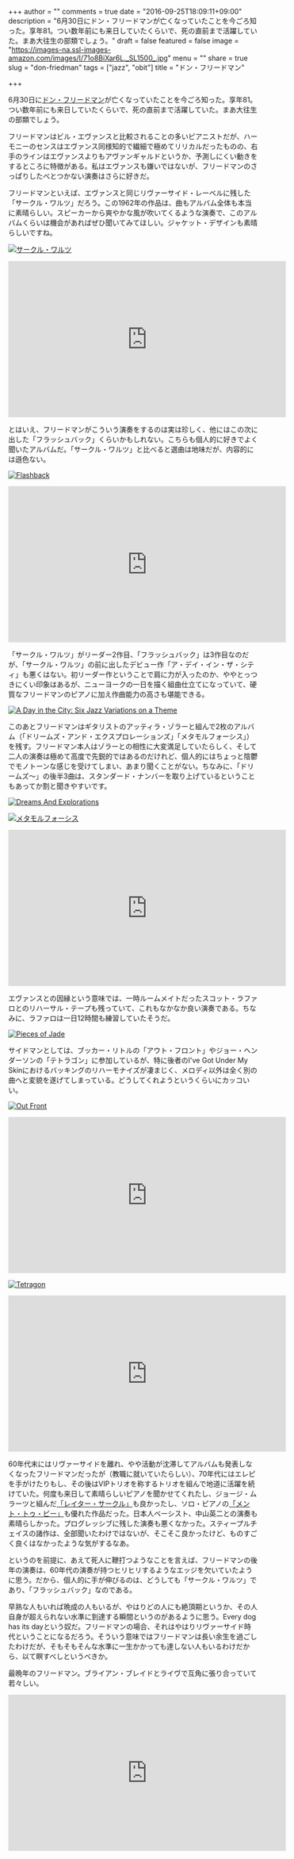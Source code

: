 +++
author = ""
comments = true
date = "2016-09-25T18:09:11+09:00"
description = "6月30日にドン・フリードマンが亡くなっていたことを今ごろ知った。享年81。つい数年前にも来日していたくらいで、死の直前まで活躍していた。まあ大往生の部類でしょう。"
draft = false
featured = false
image = "https://images-na.ssl-images-amazon.com/images/I/71o8BiXar6L._SL1500_.jpg"
menu = ""
share = true
slug = "don-friedman"
tags = ["jazz", "obit"]
title = "ドン・フリードマン"

+++

6月30日に[ドン・フリードマン](https://en.wikipedia.org/wiki/Don_Friedman)が亡くなっていたことを今ごろ知った。享年81。つい数年前にも来日していたくらいで、死の直前まで活躍していた。まあ大往生の部類でしょう。

フリードマンはビル・エヴァンスと比較されることの多いピアニストだが、ハーモニーのセンスはエヴァンス同様知的で繊細で極めてリリカルだったものの、右手のラインはエヴァンスよりもアヴァンギャルドというか、予測しにくい動きをするところに特徴がある。私はエヴァンスも嫌いではないが、フリードマンのさっぱりしたべとつかない演奏はさらに好きだ。

フリードマンといえば、エヴァンスと同じリヴァーサイド・レーベルに残した「サークル・ワルツ」だろう。この1962年の作品は、曲もアルバム全体も本当に素晴らしい。スピーカーから爽やかな風が吹いてくるような演奏で、このアルバムくらいは機会があればぜひ聞いてみてほしい。ジャケット・デザインも素晴らしいですね。

<a href="http://www.amazon.co.jp/exec/obidos/ASIN/B01I5BUADM/myhumangetsme-22/ref=nosim/" name="amazletlink" target="_blank"><img src="http://ecx.images-amazon.com/images/I/51h1UoIJ4SL.jpg" alt="サークル・ワルツ" style="border: none;" /></a>

<iframe width="560" height="315" src="https://www.youtube.com/embed/KNJsn0m8VL8" frameborder="0" allowfullscreen></iframe>

とはいえ、フリードマンがこういう演奏をするのは実は珍しく、他にはこの次に出した「フラッシュバック」くらいかもしれない。こちらも個人的に好きでよく聞いたアルバムだ。「サークル・ワルツ」と比べると選曲は地味だが、内容的には遜色ない。

<a href="http://www.amazon.co.jp/exec/obidos/ASIN/B00BHV94IU/myhumangetsme-22/ref=nosim/" name="amazletlink" target="_blank"><img src="http://ecx.images-amazon.com/images/I/61tTmLVVyXL.jpg" alt="Flashback" style="border: none;" /></a>

<iframe width="560" height="315" src="https://www.youtube.com/embed/tChV37bNkf8?list=PLhpXz_EC2kDu-Px8YG6Xn5xDwOZnYG3BQ" frameborder="0" allowfullscreen></iframe>

「サークル・ワルツ」がリーダー2作目、「フラッシュバック」は3作目なのだが、「サークル・ワルツ」の前に出したデビュー作「ア・デイ・イン・ザ・シティ」も悪くはない。初リーダー作ということで肩に力が入ったのか、ややとっつきにくい印象はあるが、ニューヨークの一日を描く組曲仕立てになっていて、硬質なフリードマンのピアノに加え作曲能力の高さも堪能できる。

<a href="http://www.amazon.co.jp/exec/obidos/ASIN/B000000Z7L/myhumangetsme-22/ref=nosim/" name="amazletlink" target="_blank"><img src="http://ecx.images-amazon.com/images/I/51FegIS1sAL.jpg" alt="A Day in the City: Six Jazz Variations on a Theme" style="border: none;" /></a>

このあとフリードマンはギタリストのアッティラ・ゾラーと組んで2枚のアルバム（「ドリームズ・アンド・エクスプロレーションズ」「メタモルフォーシス」）を残す。フリードマン本人はゾラーとの相性に大変満足していたらしく、そして二人の演奏は極めて高度で先鋭的ではあるのだけれど、個人的にはちょっと陰鬱でモノトーンな感じを受けてしまい、あまり聞くことがない。ちなみに、「ドリームズ～」の後半3曲は、スタンダード・ナンバーを取り上げているということもあってか割と聞きやすいです。

<a href="http://www.amazon.co.jp/exec/obidos/ASIN/B00BHM3HO6/myhumangetsme-22/ref=nosim/" name="amazletlink" target="_blank"><img src="http://ecx.images-amazon.com/images/I/61CM0oOqh4L.jpg" alt="Dreams And Explorations" style="border: none;" /></a>
									   
<a href="http://www.amazon.co.jp/exec/obidos/ASIN/B00IFK6M8G/myhumangetsme-22/ref=nosim/" name="amazletlink" target="_blank"><img src="http://ecx.images-amazon.com/images/I/515E1ESA4pL.jpg" alt="メタモルフォーシス" style="border: none;" /></a>

<iframe width="560" height="315" src="https://www.youtube.com/embed/EobN0Cx5kbs" frameborder="0" allowfullscreen></iframe>

エヴァンスとの因縁という意味では、一時ルームメイトだったスコット・ラファロとのリハーサル・テープも残っていて、これもなかなか良い演奏である。ちなみに、ラファロは一日12時間も練習していたそうだ。

<a href="http://www.amazon.co.jp/exec/obidos/ASIN/B00M8RQ7I2/myhumangetsme-22/ref=nosim/" name="amazletlink" target="_blank"><img src="http://ecx.images-amazon.com/images/I/51iHwAh9gPL.jpg" alt="Pieces of Jade" style="border: none;" /></a>

サイドマンとしては、ブッカー・リトルの「アウト・フロント」やジョー・ヘンダーソンの「テトラゴン」に参加しているが、特に後者のI've Got Under My Skinにおけるバッキングのリハーモナイズが凄まじく、メロディ以外は全く別の曲へと変貌を遂げてしまっている。どうしてくれようというくらいにカッコいい。

<a href="http://www.amazon.co.jp/exec/obidos/ASIN/B00UXJCM3G/myhumangetsme-22/ref=nosim/" name="amazletlink" target="_blank"><img src="http://ecx.images-amazon.com/images/I/51o26GlSR5L.jpg" alt="Out Front" style="border: none;" /></a>

<iframe width="560" height="315" src="https://www.youtube.com/embed/BgNfOW5yb-I" frameborder="0" allowfullscreen></iframe>

<a href="http://www.amazon.co.jp/exec/obidos/ASIN/B000000Z11/myhumangetsme-22/ref=nosim/" name="amazletlink" target="_blank"><img src="http://ecx.images-amazon.com/images/I/210M2GWXSVL.jpg" alt="Tetragon" style="border: none;" /></a>

<iframe width="560" height="315" src="https://www.youtube.com/embed/BJHmeDn9h80?list=PL18810D9558DF0677" frameborder="0" allowfullscreen></iframe>

60年代末にはリヴァーサイドを離れ、やや活動が沈滞してアルバムも発表しなくなったフリードマンだったが（教職に就いていたらしい）、70年代にはエレピを手がけたりもし、その後はVIPトリオを称するトリオを組んで地道に活躍を続けていた。何度も来日して素晴らしいピアノを聞かせてくれたし、ジョージ・ムラーツと組んだ<a href="http://www.amazon.co.jp/exec/obidos/ASIN/B001NR457I/myhumangetsme-22/ref=nosim/" name="amazletlink" target="_blank">「レイター・サークル」</a>も良かったし、ソロ・ピアノの<a href="http://www.amazon.co.jp/exec/obidos/ASIN/B000064CW2/myhumangetsme-22/ref=nosim/" name="amazletlink" target="_blank">「メント・トゥ・ビー」</a>も優れた作品だった。日本人ベーシスト、中山英二との演奏も素晴らしかった。プログレッシブに残した演奏も悪くなかった。スティープルチェイスの諸作は、全部聞いたわけではないが、そこそこ良かったけど、ものすごく良くはなかったような気がするなあ。

というのを前提に、あえて死人に鞭打つようなことを言えば、フリードマンの後年の演奏は、60年代の演奏が持つヒリヒリするようなエッジを欠いていたように思う。だから、個人的に手が伸びるのは、どうしても「サークル・ワルツ」であり、「フラッシュバック」なのである。

早熟な人もいれば晩成の人もいるが、やはりどの人にも絶頂期というか、その人自身が超えられない水準に到達する瞬間というのがあるように思う。Every dog has its dayという奴だ。フリードマンの場合、それはやはりリヴァーサイド時代ということになるだろう。そういう意味ではフリードマンは長い余生を過ごしたわけだが、そもそもそんな水準に一生かかっても達しない人もいるわけだから、以て瞑すべしというべきか。

最晩年のフリードマン。ブライアン・ブレイドとライヴで互角に張り合っていて若々しい。

<iframe width="560" height="315" src="https://www.youtube.com/embed/_Cym744ZtNk" frameborder="0" allowfullscreen></iframe>
